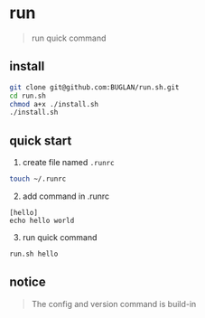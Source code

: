 # run

> run quick command

## install

```bash
git clone git@github.com:BUGLAN/run.sh.git
cd run.sh
chmod a+x ./install.sh
./install.sh
```

## quick start

1. create file named `.runrc`

```bash
touch ~/.runrc
```

2. add command in .runrc

```
[hello]
echo hello world
```

3. run quick command

```bash
run.sh hello
```

## notice

> The config and version command is build-in
